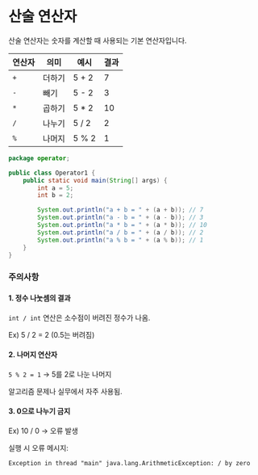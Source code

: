 # 산술 연산자

산술 연산자는 숫자를 계산할 때 사용되는 기본 연산자입니다.

| 연산자 | 의미  | 예시     | 결과 |
|-----|-----|--------|----|
| `+` | 더하기 | 5 + 2  | 7  |
| `-` | 빼기  | 5 - 2  | 3  |
| `*` | 곱하기 | 5 \* 2 | 10 |
| `/` | 나누기 | 5 / 2  | 2  |
| `%` | 나머지 | 5 % 2  | 1  |

```java
package operator;

public class Operator1 {
    public static void main(String[] args) {
        int a = 5;
        int b = 2;

        System.out.println("a + b = " + (a + b)); // 7
        System.out.println("a - b = " + (a - b)); // 3
        System.out.println("a * b = " + (a * b)); // 10
        System.out.println("a / b = " + (a / b)); // 2
        System.out.println("a % b = " + (a % b)); // 1
    }
}
```

### 주의사항

#### 1. 정수 나눗셈의 결과

`int / int` 연산은 소수점이 버려진 정수가 나옴.

Ex) 5 / 2 = 2 (0.5는 버려짐)

#### 2. 나머지 연산자

`5 % 2 = 1` → 5를 2로 나눈 나머지

알고리즘 문제나 실무에서 자주 사용됨.

#### 3. 0으로 나누기 금지

Ex) 10 / 0 → 오류 발생

실행 시 오류 메시지:

```
Exception in thread "main" java.lang.ArithmeticException: / by zero
```